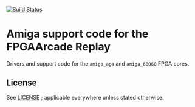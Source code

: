 [![Build Status](https://github.com/erique/amiga_code/actions/workflows/build.yml/badge.svg)](https://github.com/erique/amiga_code/actions/workflows/build.yml)
# Amiga support code for the FPGAArcade Replay

Drivers and support code for the `amiga_aga` and `amiga_68060` FPGA cores.

## License
See [LICENSE](./LICENSE) ; applicable everywhere unless stated otherwise.

